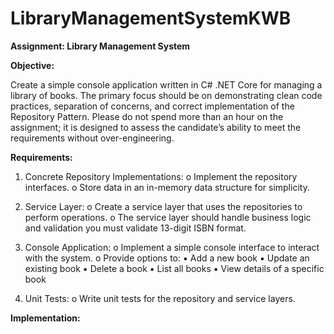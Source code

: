 # LibraryManagementSystemKWB

**Assignment: Library Management System**

**Objective:**

  Create a simple console application written in C# .NET Core for managing a library of
  books. The primary focus should be on demonstrating clean code practices, separation of
  concerns, and correct implementation of the Repository Pattern. Please do not spend more
  than an hour on the assignment; it is designed to assess the candidate’s ability to meet the
  requirements without over-engineering.

**Requirements:**
  1. Concrete Repository Implementations:
  o Implement the repository interfaces.
  o Store data in an in-memory data structure for simplicity.
  
  2. Service Layer:
  o Create a service layer that uses the repositories to perform operations.
  o The service layer should handle business logic and validation you must
  validate 13-digit ISBN format.
  
  3. Console Application:
  o Implement a simple console interface to interact with the system.
  o Provide options to:
  ▪ Add a new book
  ▪ Update an existing book
  ▪ Delete a book
  ▪ List all books
  ▪ View details of a specific book
  
  4. Unit Tests:
  o Write unit tests for the repository and service layers.


**Implementation:**
